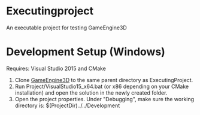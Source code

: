 # Executingproject
An executable project for testing GameEngine3D

# Development Setup (Windows)
Requires: Visual Studio 2015 and CMake

1. Clone [GameEngine3D](https://github.com/lamram/GameEngine3D) to the same parent directory as ExecutingProject.
2. Run Project/VisualStudio15_x64.bat (or x86 depending on your CMake installation) and open the solution in the newly created folder.
3. Open the project properties. Under "Debugging", make sure the working directory is: $(ProjectDir)../../Development
